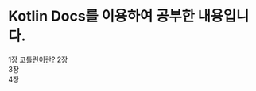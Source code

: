 # Kotlin Docs를 이용하여 공부한 내용입니다.

1장 [코틀린이란?](https://github.com/SeolSongWoo/kotlin-study/blob/master/docs/chapter1.md)
2장  
3장  
4장  
